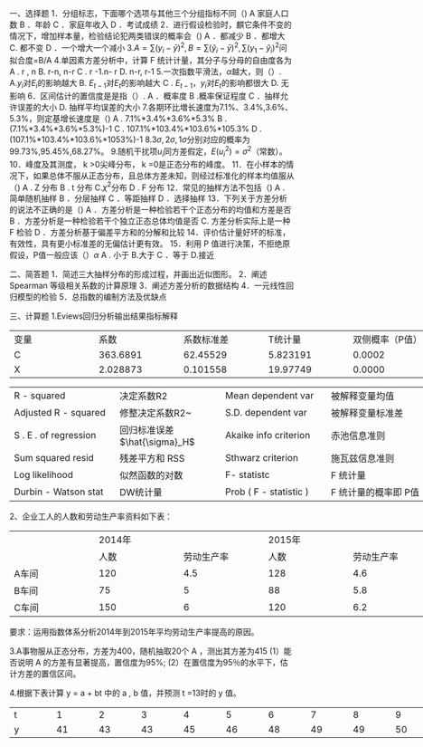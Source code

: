 一、选择题
 1．分组标志，下面哪个选项与其他三个分组指标不同（) 
 A 家庭人口数      B ．年龄    C ．家庭年收入    D ．考试成绩
 2．进行假设检验时，麒它条件不变的情况下，增加样本量，检验结论犯两类错误的概率会（) 
 A ．都减少
 B ．都增大
 C.     都不变
 D ．一个增大一个减小
 3.$A=\sum(y_i-\bar{y})^2,B=\sum(\hat{y}_i-\bar{y})^2,\sum(y_1-\hat{y}_i)^2$问拟合度=B/A
 4.单因素方差分析中，计算 F 统计计量，其分子与分母的自由度各为
  A . r , n   B. r-n, n-r   C . r -1.n- r    D.  n-r,  r-1
 5.一次指数平滑法，$\alpha$越大，则（）.
 A.$y_i$对$E_i$的影晌越大                       B. $E_{t-1}$对$E_t$的影响越大
 C . $E_{t-1}，y_i$对$E_t$的影响都很大   D.   无影响
 6．区间估计的置信度是是指（）.
  A ．概率度                                  B .概率保证程度
  C ．抽样允许误差的大小          D. 抽样平均误差的大小
 7.各期环比増长速度为7.1%、3.4%,3.6%、5.3%，则定基增长速度是（)
  A .   7.1%*3.4%*3.6%*5.3%
  B .   (7.1%*3.4%*3.6%*5.3%)-1
  C .   107.1%*103.4%*103.6%*105.3% 
 D .   (107.1%*103.4%*103.6%*1053%)-1
 8.$3\sigma,2\sigma,1\sigma$分别对应的概率为99.73%,95.45%,68.27%。
 9.随机干扰项$u_i$同方差假定，$E(u_i^2)=\sigma^2$（常数）。
 10．峰度及其测度， k &gt;0尖峰分布， k =0是正态分布的峰度。
 11．在小样本的情况下，如果总体不服从正态分布，且总体方差未知，则经过标准化的样本均值服从（)
  A . Z 分布     B . t 分布   C.$\chi^2$分布 D . F 分布
 12．常见的抽样方法不包括（)
  A .   简单随机抽样
  B ．分层抽样
  C ．等距抽样
  D ．选择抽样
 13．下列关于方差分析的说法不正确的是（)
 A ．方差分析是一种检验若干个正态分布的均值和方差是否 
 B ．方差分析是一种检验若干个独立正态总体均值是否
 C.     方差分析实际上是一种 F 检验
 D ．方差分析基于偏差平方和的分解和比较
 14．评价估计量好坏的标准，有效性，具有更小标准差的无偏估计更有效。
 15．利用 P 值进行决策，不拒绝原假设，P值一般应该（）$\alpha$ 
 A .   小于      B.大于
 C ．等于      D.接近
 ​

 二、简答题
 1．简述三大抽样分布的形成过程，并画出近似图形。
 2．阐述 Spearman 等级相关系数的计算原理
 3．阐述方差分析的数据结构
 4．一元线性回归模型的检验
 5．总指数的编制方法及优缺点
 ​

 三、计算题
 1.Eviews回归分析输出结果指标解释
 <table data-lake-id="omWyi" id="omWyi" margin="true" width-mode="contain" class="lake-table" style="width: 750px"><colgroup><col width="150"><col width="150"><col width="150"><col width="150"><col width="150"></colgroup><tbody><tr data-lake-id="u2d951c07" id="u2d951c07"><td data-lake-id="u6fda040a" id="u6fda040a">变量
 </td><td data-lake-id="ud246628d" id="ud246628d">系数
 </td><td data-lake-id="ubc1155e0" id="ubc1155e0">系数标准差
 </td><td data-lake-id="u5f50ab05" id="u5f50ab05">T统计量
 </td><td data-lake-id="u9814ceb7" id="u9814ceb7">双侧概率（P值）
 </td></tr><tr data-lake-id="u970cde82" id="u970cde82"><td data-lake-id="uc341bc16" id="uc341bc16">C
 </td><td data-lake-id="uc064261c" id="uc064261c">363.6891
 </td><td data-lake-id="u2eb1f5a2" id="u2eb1f5a2">62.45529
 </td><td data-lake-id="u0b55118a" id="u0b55118a">5.823191
 </td><td data-lake-id="u2497cb11" id="u2497cb11">0.0002
 </td></tr><tr data-lake-id="u1b264e70" id="u1b264e70"><td data-lake-id="u4a328d31" id="u4a328d31">X
 </td><td data-lake-id="u06620406" id="u06620406">2.028873
 </td><td data-lake-id="ua68326cf" id="ua68326cf">0.101558
 </td><td data-lake-id="u94b52aa9" id="u94b52aa9">19.97749
 </td><td data-lake-id="uccc48c68" id="uccc48c68">0.0000
 </td></tr></tbody></table><table data-lake-id="yWwm2" id="yWwm2" margin="true" width-mode="contain" class="lake-table" style="width: 750px"><colgroup><col width="187"><col width="187"><col width="187"><col width="189"></colgroup><tbody><tr data-lake-id="ue3b94a06" id="ue3b94a06"><td data-lake-id="u7d4b3fb0" id="u7d4b3fb0">R - squared 
 </td><td data-lake-id="u8043078d" id="u8043078d">决定系数R2
 </td><td data-lake-id="uce1bacfd" id="uce1bacfd"> Mean dependent var
 </td><td data-lake-id="u7d3f7ea8" id="u7d3f7ea8">被解释变量均值
 </td></tr><tr data-lake-id="u6230e85f" id="u6230e85f"><td data-lake-id="u04e6d0e3" id="u04e6d0e3"> Adjusted R - squared 
 </td><td data-lake-id="ud36c7474" id="ud36c7474">修整决定系数R2~
 </td><td data-lake-id="u00574b5b" id="u00574b5b"> S.D. dependent var
 </td><td data-lake-id="u2fa804ae" id="u2fa804ae">被解释变量标准差
 </td></tr><tr data-lake-id="u5da9f9dc" id="u5da9f9dc"><td data-lake-id="u0b25e522" id="u0b25e522">S . E . of regression
 </td><td data-lake-id="ua1ecf9a6" id="ua1ecf9a6">回归标准误差$\hat{\sigma}_H$
 </td><td data-lake-id="ud6772ccb" id="ud6772ccb">Akaike info criterion 
 </td><td data-lake-id="u58c2b45e" id="u58c2b45e">赤池信息准则
 </td></tr><tr data-lake-id="u27789da8" id="u27789da8"><td data-lake-id="u9c155b70" id="u9c155b70">Sum squared resid 
 </td><td data-lake-id="u43de0be3" id="u43de0be3">残差平方和 RSS 
 </td><td data-lake-id="ua8c9a989" id="ua8c9a989">Sthwarz criterion 
 </td><td data-lake-id="ub93b2328" id="ub93b2328">施瓦兹信息准则
 </td></tr><tr data-lake-id="u72482765" id="u72482765"><td data-lake-id="ub3642ab3" id="ub3642ab3">Log likelihood
 </td><td data-lake-id="ue97b12d4" id="ue97b12d4">似然函数的对数
 </td><td data-lake-id="ue343f4c1" id="ue343f4c1">F- statistc 
 </td><td data-lake-id="u2d2ad774" id="u2d2ad774"> F 统计量
 </td></tr><tr data-lake-id="uf4737904" id="uf4737904"><td data-lake-id="ue206b1d6" id="ue206b1d6">Durbin - Watson stat
 </td><td data-lake-id="u25e818c8" id="u25e818c8">DW统计量
 </td><td data-lake-id="u385322b1" id="u385322b1">Prob ( F - statistic )
 </td><td data-lake-id="ufedf28dd" id="ufedf28dd">F 统计量的概率即 P值
 </td></tr></tbody></table>

 2、企业工人的人数和劳动生产率资料如下表：
 <table data-lake-id="tZH0t" id="tZH0t" margin="true" width-mode="contain" class="lake-table" style="width: 750px"><colgroup><col width="150"><col width="150"><col width="150"><col width="150"><col width="150"></colgroup><tbody><tr data-lake-id="u12100e51" id="u12100e51"><td data-lake-id="ub6c51d63" id="ub6c51d63" rowSpan="2">

 </td><td data-lake-id="u87e63ccf" id="u87e63ccf" colSpan="2">2014年
 </td><td data-lake-id="u9f4141d9" id="u9f4141d9" colSpan="2">2015年
 </td></tr><tr data-lake-id="u6bf34692" id="u6bf34692"><td data-lake-id="ub0cb7fdf" id="ub0cb7fdf">人数
 </td><td data-lake-id="u4f484372" id="u4f484372">劳动生产率
 </td><td data-lake-id="ua46d3a6a" id="ua46d3a6a">人数
 </td><td data-lake-id="ue5b957d8" id="ue5b957d8">劳动生产率
 </td></tr><tr data-lake-id="u0180e163" id="u0180e163"><td data-lake-id="u8b2b7b33" id="u8b2b7b33">A车间
 </td><td data-lake-id="uab40e08c" id="uab40e08c">120
 </td><td data-lake-id="udbcb291c" id="udbcb291c">4.5
 </td><td data-lake-id="u2206a418" id="u2206a418">128
 </td><td data-lake-id="ufe8e4b0e" id="ufe8e4b0e">4.6
 </td></tr><tr data-lake-id="u4ebc21c2" id="u4ebc21c2"><td data-lake-id="u3c5c4b16" id="u3c5c4b16">B车间
 </td><td data-lake-id="u45a5d6ef" id="u45a5d6ef">75
 </td><td data-lake-id="u9bcc41e0" id="u9bcc41e0">5
 </td><td data-lake-id="ua4dab59c" id="ua4dab59c">88
 </td><td data-lake-id="u1dcdd511" id="u1dcdd511">5.8
 </td></tr><tr data-lake-id="u10ce49db" id="u10ce49db"><td data-lake-id="u468fc9fb" id="u468fc9fb">C车间
 </td><td data-lake-id="u9e8b2a27" id="u9e8b2a27">150
 </td><td data-lake-id="u15fad4fb" id="u15fad4fb">6
 </td><td data-lake-id="u59e3ffa4" id="u59e3ffa4">120
 </td><td data-lake-id="ua5df86f8" id="ua5df86f8">6.2
 </td></tr></tbody></table>要求：运用指数体系分析2014年到2015年平均劳动生产率提高的原因。
 ​

 3.A事物服从正态分布，方差为400，随机抽取20个 A ，测出其方差为415
 (1）能否说明 A 的方差有显著提高，置信度为95%;
 (2）在置信度为95％的水平下，估计方差的置信区间。
 ​

 4.根据下表计算 y = a + bt 中的 a , b 值，并预测 t =13时的 y 值。
 <table data-lake-id="WPoD6" id="WPoD6" margin="true" width-mode="contain" class="lake-table" style="width: 975px"><colgroup><col width="75"><col width="75"><col width="75"><col width="75"><col width="75"><col width="75"><col width="75"><col width="75"><col width="75"><col width="75"><col width="75"><col width="75"><col width="75"></colgroup><tbody><tr data-lake-id="u2f84e0d5" id="u2f84e0d5"><td data-lake-id="u3e921223" id="u3e921223">t
 </td><td data-lake-id="u603d4b6e" id="u603d4b6e">1
 </td><td data-lake-id="u4250fa7b" id="u4250fa7b">2
 </td><td data-lake-id="u6ff43e3c" id="u6ff43e3c">3
 </td><td data-lake-id="u8fc60278" id="u8fc60278">4
 </td><td data-lake-id="u201e66b1" id="u201e66b1">5
 </td><td data-lake-id="u135a5524" id="u135a5524">6
 </td><td data-lake-id="u943f7e11" id="u943f7e11">7
 </td><td data-lake-id="u78b2cc7e" id="u78b2cc7e">8
 </td><td data-lake-id="ue126a4b8" id="ue126a4b8">9
 </td><td data-lake-id="ubfedbc6c" id="ubfedbc6c">10
 </td><td data-lake-id="ud70ff90d" id="ud70ff90d">11
 </td><td data-lake-id="u1b007828" id="u1b007828">12
 </td></tr><tr data-lake-id="u81c00076" id="u81c00076"><td data-lake-id="uf9e70ef9" id="uf9e70ef9">y
 </td><td data-lake-id="u3a419107" id="u3a419107">41
 </td><td data-lake-id="u93a453d9" id="u93a453d9">43
 </td><td data-lake-id="u8304c06d" id="u8304c06d">43
 </td><td data-lake-id="ud4b8fd4b" id="ud4b8fd4b">45
 </td><td data-lake-id="u3aaf82dd" id="u3aaf82dd">46
 </td><td data-lake-id="u2c615974" id="u2c615974">48
 </td><td data-lake-id="ub006eadc" id="ub006eadc">49
 </td><td data-lake-id="ucef62c44" id="ucef62c44">49
 </td><td data-lake-id="u91bc1e7b" id="u91bc1e7b">50
 </td><td data-lake-id="u5df90cc1" id="u5df90cc1">53
 </td><td data-lake-id="u98f0c96e" id="u98f0c96e">54
 </td><td data-lake-id="u45504aa6" id="u45504aa6">55
 </td></tr></tbody></table>​

  
 ​

 

 